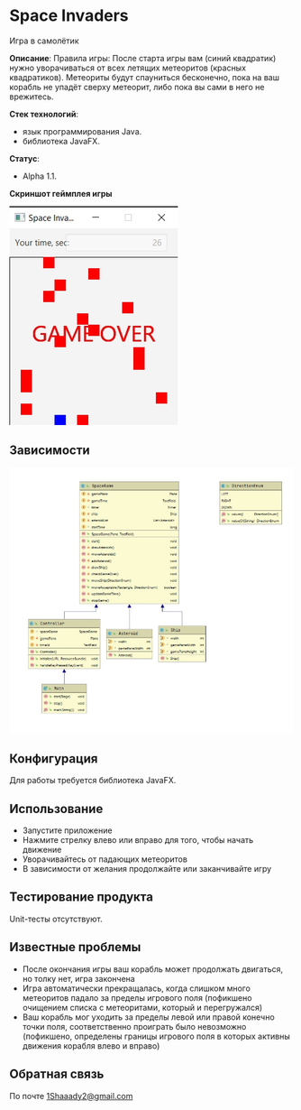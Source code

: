# Space Invaders
Игра в самолётик

**Описание**:  Правила игры: После старта игры вам (синий квадратик) нужно уворачиваться от всех летящих метеоритов (красных квадратиков). Метеориты будут спауниться бесконечно, пока на ваш корабль не упадёт сверху метеорит, либо пока вы сами в него не врежитесь. 



**Стек технологий**:
  - язык программирования Java.
  - библиотека JavaFX.

**Статус**:
  - Alpha 1.1.

**Скриншот геймплея игры**

![Image alt](https://github.com/Shaaad/spaceInvaders/raw/main/Геймплей.jpg)

## Зависимости

![Image alt](https://github.com/Shaaad/spaceInvaders/raw/main/зависимости.jpg)

## Конфигурация

Для работы требуется библиотека JavaFX.

## Использование

- Запустите приложение
- Нажмите стрелку влево или вправо для того, чтобы начать движение
- Уворачивайтесь от падающих метеоритов
- В зависимости от желания продолжайте или заканчивайте игру


## Тестирование продукта

Unit-тесты отсутствуют.

## Известные проблемы
- После окончания игры ваш корабль может продолжать двигаться, но толку нет, игра закончена
- Игра автоматически прекращалась, когда слишком много метеоритов падало за пределы игрового поля (пофикшено очищением списка с метеоритами, который и перегружался)
- Ваш корабль мог уходить за пределы левой или правой конечно точки поля, соответственно проиграть было невозможно (пофикшено, определены границы игрового поля в которых активны движения корабля влево и вправо)

## Обратная связь

По почте 1Shaaady2@gmail.com 
